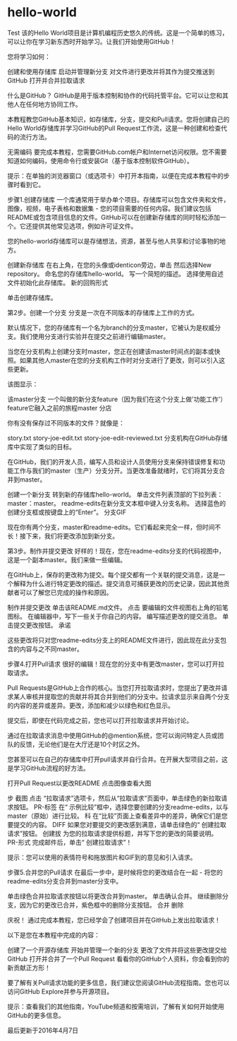 # hello-world
Test
该的Hello World项目是计算机编程历史悠久的传统。这是一个简单的练习，可以让你在学习新东西时开始学习。让我们开始使用GitHub！

您将学习如何：

创建和使用存储库
启动并管理新分支
对文件进行更改并将其作为提交推送到GitHub
打开并合并拉取请求

什么是GitHub？
GitHub是用于版本控制和协作的代码托管平台。它可以让您和其他人在任何地方协同工作。

本教程教您GitHub基本知识，如存储库，分支，提交和Pull请求。您将创建自己的Hello World存储库并学习GitHub的Pull Request工作流，这是一种创建和检查代码的流行方法。

无需编码
要完成本教程，您需要GitHub.com帐户和Internet访问权限。您不需要知道如何编码，使用命令行或安装Git（基于版本控制软件GitHub）。

提示：在单独的浏览器窗口（或选项卡）中打开本指南，以便在完成本教程中的步骤时看到它。


步骤1.创建存储库
一个库通常用于举办单个项目。存储库可以包含文件夹和文件，图像，视频，电子表格和数据集 - 您的项目需要的任何内容。我们建议包括README或包含项目信息的文件。GitHub可以在创建新存储库的同时轻松添加一个。它还提供其他常见选项，例如许可证文件。

您的hello-world存储库可以是存储想法，资源，甚至与他人共享和讨论事物的地方。

创建新存储库
在右上角，在您的头像或identicon旁边，单击 然后选择New repository。
命名您的存储库hello-world。
写一个简短的描述。
选择使用自述文件初始化此存储库。
新的回购形式

单击创建存储库。


第2步。创建一个分支
分支是一次在不同版本的存储库上工作的方式。

默认情况下，您的存储库有一个名为branch的分支master，它被认为是权威分支。我们使用分支进行实验并在提交之前进行编辑master。

当您在分支机构上创建分支时master，您正在创建该master时间点的副本或快照。如果其他人master在您的分支机构工作时对分支进行了更改，则可以引入这些更新。

该图显示：

该master分支
一个叫做的新分支feature（因为我们在这个分支上做'功能工作'）
feature它融入之前的旅程master
分店

你有没有保存过不同版本的文件？就像是：

story.txt
story-joe-edit.txt
story-joe-edit-reviewed.txt
分支机构在GitHub存储库中实现了类似的目标。

在GitHub，我们的开发人员，编写人员和设计人员使用分支来保持错误修复和功能工作与我们的master（生产）分支分开。当更改准备就绪时，它们将其分支合并到master。

创建一个新分支
转到新的存储库hello-world。
单击文件列表顶部的下拉列表：master：master。
readme-edits在新分支文本框中键入分支名称。
选择蓝色的创建分支框或按键盘上的“Enter”。
分支GIF

现在你有两个分支，master和readme-edits。它们看起来完全一样，但时间不长！接下来，我们将更改添加到新分支。


第3步。制作并提交更改
好样的！现在，您在readme-edits分支的代码视图中，这是一个副本master。我们来做一些编辑。

在GitHub上，保存的更改称为提交。每个提交都有一个关联的提交消息，这是一个解释为什么进行特定更改的描述。提交消息可捕获更改的历史记录，因此其他贡献者可以了解您已完成的操作和原因。

制作并提交更改
单击该README.md文件。
点击  要编辑的文件视图右上角的铅笔图标。
在编辑器中，写下一些关于你自己的内容。
编写描述更改的提交消息。
单击提交更改按钮。
承诺

这些更改将只对您readme-edits分支上的README文件进行，因此现在此分支包含的内容与之不同master。


步骤4.打开Pull请求
很好的编辑！现在您的分支中有更改master，您可以打开拉取请求。

Pull Requests是GitHub上合作的核心。当您打开拉取请求时，您提出了更改并请求某人审核并提取您的贡献并将其合并到他们的分支中。拉请求显示来自两个分支的内容的差异或差异。更改，添加和减少以绿色和红色显示。

提交后，即使在代码完成之前，您也可以打开拉取请求并开始讨论。

通过在拉取请求消息中使用GitHub的@mention系统，您可以询问特定人员或团队的反馈，无论他们是在大厅还是10个时区之外。

您甚至可以在自己的存储库中打开pull请求并自行合并。在开展大型项目之前，这是学习GitHub流程的好方法。

打开Pull Request以更改README
点击图像查看大图

步	截图
点击  “拉取请求”选项卡，然后从“拉取请求”页面中，单击绿色的新拉取请求按钮。	PR-标签
在“ 示例比较”框中，选择您要创建的分支readme-edits，以与master（原始）进行比较。	科
在“比较”页面上查看差异中的差异，确保它们是您要提交的内容。	DIFF
如果您对要提交的更改感到满意，请单击绿色的“ 创建拉取请求”按钮。	创建拔
为您的拉取请求提供标题，并写下您的更改的简要说明。	PR-形式
完成邮件后，单击“ 创建拉取请求”！

提示：您可以使用的表情符号和拖放图片和GIF到的意见和引入请求。


步骤5.合并您的Pull请求
在最后一步中，是时候将您的更改结合在一起 - 将您的readme-edits分支合并到master分支中。

单击绿色合并拉取请求按钮以将更改合并到master。
单击确认合并。
继续删除分支，因为它的更改已合并，紫色框中的删除分支按钮。
合并 删除

庆祝！
通过完成本教程，您已经学会了创建项目并在GitHub上发出拉取请求！

以下是您在本教程中完成的内容：

创建了一个开源存储库
开始并管理一个新的分支
更改了文件并将这些更改提交给GitHub
打开并合并了一个Pull Request
看看你的GitHub个人资料，你会看到你的新贡献正方形！

要了解有关Pull请求功能的更多信息，我们建议您阅读GitHub流程指南。您也可以访问GitHub Explore并参与开源项目。

提示：查看我们的其他指南，YouTube频道和按需培训，了解有关如何开始使用GitHub的更多信息。

最后更新于2016年4月7日
